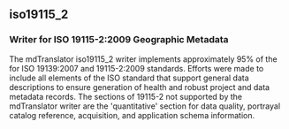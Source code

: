 
## iso19115_2

### Writer for ISO 19115-2:2009 Geographic Metadata

The mdTranslator iso19115_2 writer implements approximately 95% of 
the for ISO 19139:2007 and 19115-2:2009 standards. Efforts were made to include all 
elements of the ISO standard that support general data descriptions 
to ensure generation of health and robust project and data metadata 
records. The sections of 19115-2 not supported by the mdTranslator 
writer are the 'quantitative' section for data quality, portrayal 
catalog reference, acquisition, and application schema information. 
